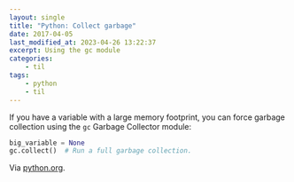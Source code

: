 ```yaml
---
layout: single
title: "Python: Collect garbage"
date: 2017-04-05
last_modified_at: 2023-04-26 13:22:37
excerpt: Using the gc module
categories:
    - til
tags:
    - python
    - til
---
```


If you have a variable with a large memory footprint, you can force garbage collection
using the `gc` Garbage Collector module:

```python
big_variable = None
gc.collect()  # Run a full garbage collection.
```

Via [python.org](https://docs.python.org/3/library/gc.html).
